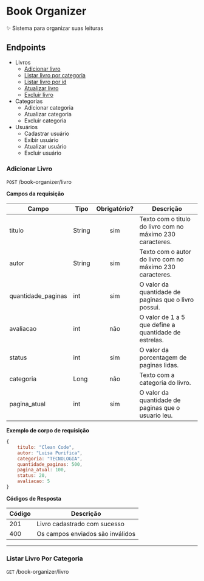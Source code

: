 # Book Organizer
:sparkles: Sistema para organizar suas leituras

## Endpoints

- Livros
  - [Adicionar livro]('#adicionar-livro')
  - [Listar livro por categoria]('#listar-livro-por-categoria')
  - [Listar livro por id]('')
  - [Atualizar livro]('')
  - [Excluir livro]('')
- Categorias
  - Adicionar categoria
  - Atualizar categoria
  - Excluir categoria
- Usuários
  - Cadastrar usuário
  - Exibir usuário
  - Atualizar usuário
  - Excluir usuário

### Adicionar Livro

`POST` /book-organizer/livro

**Campos da requisição**

| Campo            | Tipo   | Obrigatório?| Descrição
|------------------|--------|:-----------:|-
|titulo              |String  |sim          |Texto com o titulo do livro com no máximo 230 caracteres.
|autor         |String  |sim          |Texto com o autor do livro com no máximo 230 caracteres.
|quantidade_paginas  |int     |sim          |O valor da quantidade de paginas que o livro possui.
|avaliacao |int     |não          |O valor de 1 a 5 que define a quantidade de estrelas.
|status        |int  |sim          |O valor da porcentagem de paginas lidas.
|categoria        |Long  |não          |Texto com a categoria do livro.
|pagina_atual        |int  |sim          |O valor da quantidade de paginas que o usuario leu.

**Exemplo de corpo de requisição**

```js
{
    titulo: "Clean Code",
    autor: "Luisa Purifica",
    categoria: "TECNOLOGIA",
    quantidade_paginas: 500,
    pagina_atual: 100,
    status: 20,
    avaliacao: 5
}
```

**Códigos de Resposta**

| Código | Descrição
|-|-
| 201 | Livro cadastrado com sucesso
| 400 | Os campos enviados são inválidos

---

### Listar Livro Por Categoria

`GET` /book-organizer/livro
